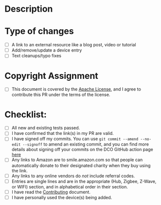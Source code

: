 <!--- Provide a general summary of your changes in the Title above -->
<!--- If you're unsure about anything in this checklist, don't hesitate to create a PR and ask. I'm happy to help! -->

# Description

<!---
Notes suggestions:

- It is ok to add a link to a device that doesn't work - just add it in the non-working devices section to warn off other users from buying it.
- If the device you're adding in your PR won't work in a local-only mode, please say so in the **Notes** column of your entry.
- If it requires a remote service, definitely note that - I prefer to not buy anything that will brick if the vendor goes out of business or decides to cancel the product line, or even if your internet is just having an outage.
- If it tries to phone home - note that too.
- If you have to reflash a device to get it working with Home Assistant, please add that to the **Notes** column. Ideally add a link to the reflash instructions for the device
- If you need to add a plugin to Home Assistant before it can be used, add that to **Notes** too.
- If it requires the devices connect to an internet server, even just for initial configuration, please add that to **Notes** - I want it easy to see which devices won't brick if the vendor goes out of business and also aren't vulnerable to some jackass hacking the company's servers.
-->
# Type of changes

<!--- What types of changes does your submission introduce? Put an `x` in all the boxes that apply: -->

- [ ] A link to an external resource like a blog post, video or tutorial
- [ ] Add/remove/update a device entry
- [ ] Text cleanups/typo fixes

# Copyright Assignment

- [ ] This document is covered by the [Apache License](https://github.com/unixorn/works-with-home-assistant/blob/master/LICENSE), and I agree to contribute this PR under the terms of the license.

# Checklist:

<!---
Go over all the following points, and put an `x` in all the boxes that apply. Make them look like [x] so that GitHub's markdown renderer renders them properly.
-->

- [ ] All new and existing tests passed.
- [ ] I have confirmed that the link(s) in my PR are valid.
- [ ] I have signed off my commits. You can use `git commit --amend --no-edit --signoff` to amend an existing commit, and you can find more details about signing off your commits on the DCO GitHub action page [here](https://probot.github.io/apps/dco/)
- [ ] Any links to Amazon are to smile.amazon.com so that people can automatically donate to their designated charity when they buy using the link.
- [ ] Any links to any online vendors do _not_ include referral codes.
- [ ] Entries are single lines and are in the appropriate (Hub, Zigbee, Z-Wave, or WIFI) section, and in alphabetical order in their section.
- [ ] I have read the [Contributing](https://github.com/unixorn/works-with-home-assistant/blob/master/Contributing.md) document.
- [ ] I have personally used the device(s) being added.
